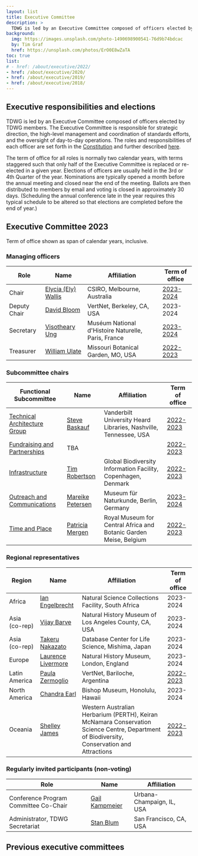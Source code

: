 ```yaml
---
layout: list
title: Executive Committee
description: >
  TDWG is led by an Executive Committee composed of officers elected by TDWG members. The Executive Committee is responsible for strategic direction, the high-level management and coordination of standards efforts, and the oversight of day-to-day operations. This page shows the currently elected members of the Executive Committee, see the bottom of the page for previous compositions.
background:
  img: https://images.unsplash.com/photo-1490698900541-76d9b74bdcac
  by: Tim Graf
  href: https://unsplash.com/photos/ErO0E8wZaTA
toc: true
list:
# - href: /about/executive/2022/
- href: /about/executive/2020/
- href: /about/executive/2019/
- href: /about/executive/2018/
---
```


## Executive responsibilities and elections

TDWG is led by an Executive Committee composed of officers elected by TDWG members. The Executive Committee is responsible for strategic direction, the high-level management and coordination of standards efforts, and the oversight of day-to-day operations. The roles and responsibilities of each officer are set forth in the [Constitution](/about/constitution/) and further described [here](/about/executive/responsibilities/).

The term of office for all roles is normally two calendar years, with terms staggered such that only half of the Executive Committee is replaced or re-elected in a given year. Elections of officers are usually held in the 3rd or 4th Quarter of the year. Nominations are typically opened a month before the annual meeting and closed near the end of the meeting. Ballots are then distributed to members by email and voting is closed in approximately 30 days. (Scheduling the annual conference late in the year requires this typical schedule to be altered so that elections are completed before the end of year.) 

## Executive Committee 2023

Term of office shown as span of calendar years, inclusive.

### Managing officers

Role | Name | Affiliation | Term of office
--- | --- | --- | ---
Chair | [Elycia (Ely) Wallis](mailto:ely.wallis@csiro.au) | CSIRO, Melbourne, Australia | [2023-2024](/about/executive/backgrounds/#deputy-chair)
Deputy Chair | [David Bloom](mailto:dbloom@vertnet.org) | VertNet, Berkeley, CA, USA | 2023-2024
Secretary | [Visotheary Ung](mailto:secretary@tdwg.org) | Muséum National d'Histoire Naturelle, Paris, France | [2023-2024](/about/executive/backgrounds/#secretary)
Treasurer | [William Ulate](mailto:treasurer@tdwg.org) | Missouri Botanical Garden, MO, USA | [2022-2023](/about/executive/backgrounds/#treasurer)

### Subcommittee chairs

Functional Subcommittee | Name | Affiliation | Term of office
--- | --- | --- | ---
[Technical Architecture Group](/about/committees/tag/) | [Steve Baskauf](mailto:steve.baskauf@vanderbilt.edu) | Vanderbilt University Heard Libraries, Nashville, Tennessee, USA | [2022-2023](/about/executive/backgrounds/#tag)
[Fundraising and Partnerships](/about/committees/fundraising/) | TBA | | [2022-2023](/about/executive/backgrounds/#fundraising-and-partnerships)
[Infrastructure](/about/committees/infrastructure/) | [Tim Robertson](mailto:trobertson@gbif.org) | Global Biodiversity Information Facility, Copenhagen, Denmark | [2022-2023](/about/executive/backgrounds/#infrastructure)
[Outreach and Communications](/about/committees/outreach/) | [Mareike Petersen](mailto:mareike.petersen@mfn.berlin) | Museum für Naturkunde, Berlin, Germany | [2023-2024](/about/executive/backgrounds/#communications-and-outreach)
[Time and Place](/about/committees/tardis/) | [Patricia Mergen](mailto:mergen.patricia@gmail.com) | Royal Museum for Central Africa and Botanic Garden Meise, Belgium | [2022-2023](/about/executive/backgrounds/#time-and-place)

### Regional representatives

Region | Name | Affiliation | Term of office
--- | --- | --- | ---
Africa | [Ian Engelbrecht](mailto:ianicus.za@gmail.com) | Natural Science Collections Facility, South Africa | 2023-2024
Asia (co-rep) | [Vijay Barve](mailto:vijay.barve@gmail.com) | Natural History Museum of Los Angeles County, CA, USA | 2023-2024
Asia (co-rep) | [Takeru Nakazato](mailto:nakazato@dbcls.rois.ac.jp) | Database Center for Life Science, Mishima, Japan | 2023-2024
Europe | [Laurence Livermore](mailto:laurence.livermore@nhm.ac.uk) | Natural History Museum, London, England | 2023-2024
Latin America | [Paula Zermoglio](mailto:pzermoglio@gmail.com) | VertNet, Bariloche, Argentina | [2022-2023](/about/executive/backgrounds/#latin-america-representative)
North America | [Chandra Earl](mailto:chandra.earl@bishopmuseum.org) | Bishop Museum, Honolulu, Hawaii | 2023-2024
Oceania | [Shelley James](mailto:shelley.james@dbca.wa.gov.au) | Western Australian Herbarium (PERTH), Keiran McNamara Conservation Science Centre, Department of Biodiversity, Conservation and Attractions | [2022-2023](/about/executive/backgrounds/#oceania-representative)

### Regularly invited participants (non-voting)

Role | Name | Affiliation
--- | --- | ---
Conference Program Committee Co-Chair | [Gail Kampmeier](mailto:gkamp@illinois.edu) | Urbana-Champaign, IL, USA
Administrator, TDWG Secretariat | [Stan Blum](mailto:secretariat@tdwg.org) | San Francisco, CA, USA

## Previous executive committees

<!-- list will be inserted below content -->
